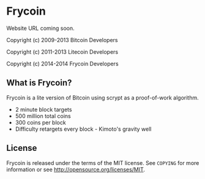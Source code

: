 Frycoin
================================

Website URL coming soon.

Copyright (c) 2009-2013 Bitcoin Developers

Copyright (c) 2011-2013 Litecoin Developers

Copyright (c) 2014-2014 Frycoin Developers

What is Frycoin?
----------------

Frycoin is a lite version of Bitcoin using scrypt as a proof-of-work algorithm.
 - 2 minute block targets
 - 500 million total coins
 - 300 coins per block
 - Difficulty retargets every block - Kimoto's gravity well

License
-------

Frycoin is released under the terms of the MIT license. See `COPYING` for more
information or see http://opensource.org/licenses/MIT.

